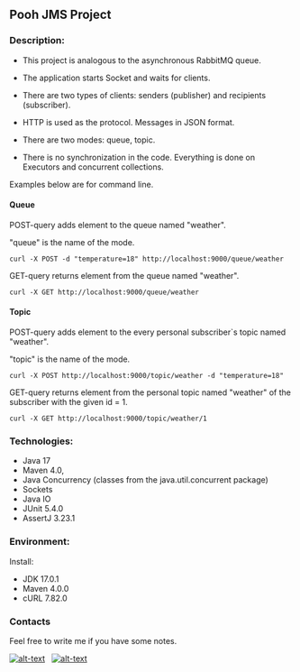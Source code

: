 ## Pooh JMS Project

### Description:

- This project is analogous to the asynchronous RabbitMQ queue.

- The application starts Socket and waits for clients.

- There are two types of clients: senders (publisher) and recipients (subscriber).

- HTTP is used as the protocol. Messages in JSON format.

- There are two modes: queue, topic.

- There is no synchronization in the code. Everything is done on Executors and concurrent collections.

Examples below are for command line.

#### Queue

POST-query adds element to the queue named "weather".

"queue" is the name of the mode.
```
curl -X POST -d "temperature=18" http://localhost:9000/queue/weather
```

GET-query returns element from the queue named "weather".
```
curl -X GET http://localhost:9000/queue/weather
```

#### Topic

POST-query adds element to the every personal subscriber`s topic named "weather".

"topic" is the name of the mode.
```
curl -X POST http://localhost:9000/topic/weather -d "temperature=18"
```

GET-query returns element from the personal topic named "weather" of the subscriber with the given id = 1.

```
curl -X GET http://localhost:9000/topic/weather/1
```

### Technologies:
- Java 17
- Maven 4.0,
- Java Concurrency (classes from the java.util.concurrent package)
- Sockets
- Java IO
- JUnit 5.4.0
- AssertJ 3.23.1

### Environment:
Install:
- JDK 17.0.1
- Maven 4.0.0
- cURL 7.82.0

### Contacts
Feel free to write me if you have some notes.

[![alt-text](https://img.shields.io/badge/-telegram-grey?style=flat&logo=telegram&logoColor=white)](https://t.me/levgross)&nbsp;&nbsp;
[![alt-text](https://img.shields.io/badge/@%20email-005FED?style=flat&logo=mail&logoColor=white)](mailto:levgross@gmail.com)&nbsp;&nbsp;
